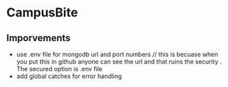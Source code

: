 # CampusBite

## Imporvements
 
 - use .env file for mongodb url and port numbers   // this is becuase when you put this in github anyone can see the url and that ruins the security . The secured option is .env file
 - add global catches for error handling
 
